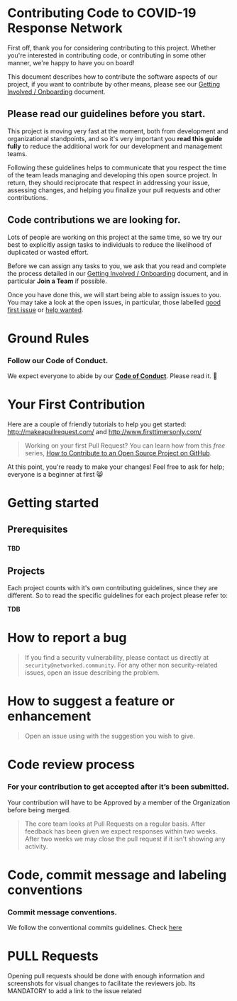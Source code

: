 # Contributing Code to COVID-19 Response Network

First off, thank you for considering contributing to this project. Whether you're interested in contributing code, or contributing in some other manner, we're happy to have you on board!

This document describes how to contribute the software aspects of our project, if you want to contribute by other means, please see our [Getting Involved / Onboarding](https://github.com/Networked-Community/networked-community/blob/master/docs/GETTING_INVOLVED.md) document.

## 

## Please read our guidelines before you start.

This project is moving very fast at the moment, both from development and organizational standpoints, and so it's very important you **read this guide fully** to reduce the additional work for our development and management teams.

Following these guidelines helps to communicate that you respect the time of the team leads managing and developing this open source project. In return, they should reciprocate that respect in addressing your issue, assessing changes, and helping you finalize your pull requests and other contributions.

## 

## Code contributions we are looking for.

Lots of people are working on this project at the same time, so we try our best to explicitly assign tasks to individuals to reduce the likelihood of duplicated or wasted effort.

Before we can assign any tasks to you, we ask that you read and complete the process detailed in our [Getting Involved / Onboarding](https://github.com/Networked-Community/networked-community/blob/master/docs/GETTING_INVOLVED.md)  document, and in particular **Join a Team** if possible.

Once you have done this, we will start being able to assign issues to you. You may take a look at the open issues, in particular, those labelled [good first issue](https://github.com/Networked-Community/networked-community/labels/good%20first%20issue) or [help wanted](https://github.com/Networked-Community/networked-community/labels/help%20wanted).

# 

# Ground Rules

### 

### Follow our Code of Conduct.

We expect everyone to abide by our [**Code of Conduct**](https://github.com/Networked-Community/networked-community/blob/master/CODE_OF_CONDUCT.md). Please read it. 🤝

# 

# Your First Contribution

Here are a couple of friendly tutorials to help you get started: http://makeapullrequest.com/ and http://www.firsttimersonly.com/

> Working on your first Pull Request? You can learn how from this *free* series, [How to Contribute to an Open Source Project on GitHub](https://egghead.io/series/how-to-contribute-to-an-open-source-project-on-github).

At this point, you're ready to make your changes! Feel free to ask for help; everyone is a beginner at first 😸

# 

# Getting started

## 

## Prerequisites

### 

#### TBD

## 

## Projects

Each project counts with it's own contributing guidelines, since they are different. So to read the specific guidelines for each project please refer to:

**TDB**

# 

# How to report a bug

> If you find a security vulnerability, please contact us directly at `security@networked.community`. For any other non security-related issues, open an issue describing the problem.

# 

# How to suggest a feature or enhancement

> Open an issue using with the suggestion you wish to give.

# 

# Code review process

### 

### For your contribution to get accepted after it’s been submitted.

Your contribution will have to be Approved by a member of the Organization before being merged.

> The core team looks at Pull Requests on a regular basis. After feedback has been given we expect responses within two weeks.  After two weeks we may close the pull request if it isn't showing any  activity.

# 

# Code, commit message and labeling conventions

### 

### Commit message conventions.

We follow the conventional commits guidelines. Check [here](https://www.conventionalcommits.org/en/v1.0.0/)

# 

# PULL Requests

Opening pull requests should be done with enough information and  screenshots for visual changes to facilitate the reviewers job. Its  MANDATORY to add a link to the issue related
